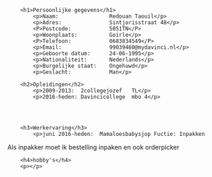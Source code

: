 <!DOCTYPE html>
<html>
	<head>
		<title>Digital portfolio</title>
	</head>
	<body>

		<h1>Persoonlijke gegevens</h1>
			<p>Naam:                Redouan Taouil</p>
			<p>Adres:               Sintjorisstraat 48</p>
			<P>Postcode:            5051TN</P>
			<p>Woonplaats:          Goirle</p>
			<P>Telefoon:            0683834549</P>
			<p>Email:               99039460@mydavinci.nl</p>
			<p>Geboorte datum:      24-06-1995</p>
			<p>Nationaliteit:       Nederlands</p>
			<p>Burgelijke staat:    Ongehuwd</p>
			<p>Geslacht:            Man</p>

		<h2>Opleidingen</h2>
			<p>2009-2013:  2collegejozef   TL</p>
			<p>2016-heden: Davincicollege  mbo 4</p>




		<h3>Werkervaring</h3>
			<p>juni 2016-heden:  Mamaloesbabysjop Fuctie: Inpakken
Als inpakker moet ik bestelling inpaken en ook orderpicker</p>


		<h4>hobby's</h4>
		<p></p>
			


